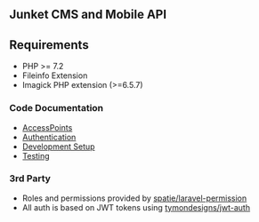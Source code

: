 ## Junket CMS and Mobile API

## Requirements
- PHP >= 7.2
- Fileinfo Extension
- Imagick PHP extension (>=6.5.7)

### Code Documentation
- [AccessPoints](docs/AccessPoints.md)
- [Authentication](docs/Authentication.md)
- [Development Setup](docs/Development.md)
- [Testing](docs/Testing.md)

### 3rd Party 

- Roles and permissions provided by [spatie/laravel-permission](https://github.com/spatie/laravel-permission)
- All auth is based on JWT tokens using [tymondesigns/jwt-auth](https://github.com/tymondesigns/jwt-auth)
